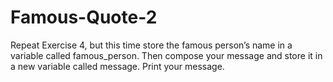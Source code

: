 # Famous-Quote-2
Repeat Exercise 4, but this time store the famous person’s name in a variable called famous_person. Then compose your message and store it in a new variable called message. Print your message.
